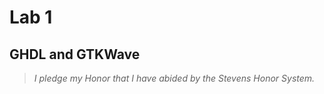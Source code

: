 # Lab 1
## **GHDL and GTKWave**
> *I pledge my Honor that I have abided by the Stevens Honor System.*
